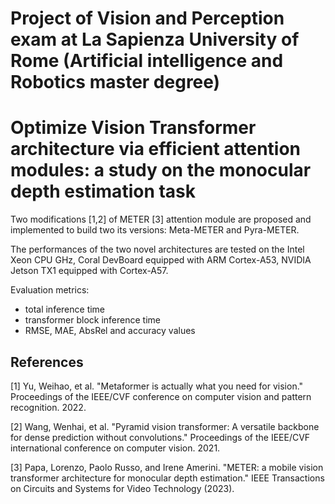 # Project of Vision and Perception exam at La Sapienza University of Rome (Artificial intelligence and Robotics master degree)

# Optimize Vision Transformer architecture via efficient attention modules: a study on the monocular depth estimation task

Two modifications [1,2] of METER [3] attention module are proposed and implemented to build two its versions: Meta-METER and Pyra-METER.

The performances of the two novel architectures are tested on the Intel Xeon CPU GHz, Coral DevBoard equipped with ARM Cortex-A53, NVIDIA Jetson TX1 equipped with Cortex-A57.

Evaluation metrics:
- total inference time
- transformer block inference time
- RMSE, MAE, AbsRel and accuracy values


## References
[1] Yu, Weihao, et al. "Metaformer is actually what you need for vision." Proceedings of the IEEE/CVF conference on computer vision and pattern recognition. 2022.

[2] Wang, Wenhai, et al. "Pyramid vision transformer: A versatile backbone for dense prediction without convolutions." Proceedings of the IEEE/CVF international conference on computer vision. 2021.

[3] Papa, Lorenzo, Paolo Russo, and Irene Amerini. "METER: a mobile vision transformer architecture for monocular depth estimation." IEEE Transactions on Circuits and Systems for Video Technology (2023).




